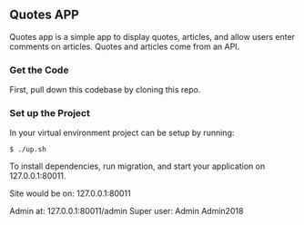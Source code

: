 ## Quotes APP
Quotes app is a simple app to display quotes, articles, and allow users enter comments on articles.
Quotes and articles come from an API.

### Get the Code

First, pull down this codebase by cloning this repo.

### Set up the Project
In your virtual environment project can be setup by running:

```
$ ./up.sh
```
To install dependencies, run migration,  and start your application on 127.0.0.1:80011.

Site would be on: 127.0.0.1:80011

Admin at: 127.0.0.1:80011/admin
Super user:
Admin
Admin2018

